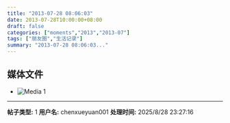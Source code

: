 ```yaml
---
title: "2013-07-28 08:06:03"
date: 2013-07-28T10:00:00+08:00
draft: false
categories: ["moments","2013","2013-07"]
tags: ["朋友圈","生活记录"]
summary: "2013-07-28 08:06:03..."
---
```


## 媒体文件

- ![Media 1](/Moments/photos/2013-07-28/201307280806030.jpg)

---

**帖子类型:** 1
**用户名:** chenxueyuan001
**处理时间:** 2025/8/28 23:27:16